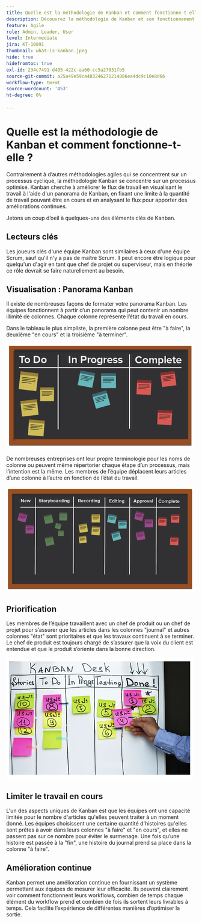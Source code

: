 ```yaml
---
title: Quelle est la méthodologie de Kanban et comment fonctionne-t-elle ?
description: Découvrez la méthodologie de Kanban et son fonctionnement.
feature: Agile
role: Admin, Leader, User
level: Intermediate
jira: KT-10891
thumbnail: what-is-kanban.jpeg
hide: true
hidefromtoc: true
exl-id: 234c7491-d405-422c-aa60-cc5a27031fb5
source-git-commit: a25a49e59ca483246271214886ea4dc9c10e8d66
workflow-type: tm+mt
source-wordcount: '453'
ht-degree: 0%

---
```


# Quelle est la méthodologie de Kanban et comment fonctionne-t-elle ?

Contrairement à d’autres méthodologies agiles qui se concentrent sur un processus cyclique, la méthodologie Kanban se concentre sur un processus optimisé. Kanban cherche à améliorer le flux de travail en visualisant le travail à l&#39;aide d&#39;un panorama de Kanban, en fixant une limite à la quantité de travail pouvant être en cours et en analysant le flux pour apporter des améliorations continues.


Jetons un coup d’oeil à quelques-uns des éléments clés de Kanban.



## Lecteurs clés

Les joueurs clés d&#39;une équipe Kanban sont similaires à ceux d&#39;une équipe Scrum, sauf qu&#39;il n&#39;y a pas de maître Scrum. Il peut encore être logique pour quelqu&#39;un d&#39;agir en tant que chef de projet ou superviseur, mais en théorie ce rôle devrait se faire naturellement au besoin.

## Visualisation : Panorama Kanban

Il existe de nombreuses façons de formater votre panorama Kanban. Les équipes fonctionnent à partir d’un panorama qui peut contenir un nombre illimité de colonnes. Chaque colonne représente l’état du travail en cours.

Dans le tableau le plus simpliste, la première colonne peut être &quot;à faire&quot;, la deuxième &quot;en cours&quot; et la troisième &quot;à terminer&quot;.

![Tableaux noirs et post-it](assets/agile4-01.png)

De nombreuses entreprises ont leur propre terminologie pour les noms de colonne ou peuvent même répertorier chaque étape d’un processus, mais l’intention est la même. Les membres de l’équipe déplacent leurs articles d’une colonne à l’autre en fonction de l’état du travail.

![Tableaux noirs et post-it](assets/agile4-02.png)

## Priorification

Les membres de l’équipe travaillent avec un chef de produit ou un chef de projet pour s’assurer que les articles dans les colonnes &quot;journal&quot; et autres colonnes &quot;état&quot; sont prioritaires et que les travaux continuent à se terminer. Le chef de produit est toujours chargé de s’assurer que la voix du client est entendue et que le produit s’oriente dans la bonne direction.

![Tableau blanc de Kanban](assets/agile4-03.png)

## Limiter le travail en cours

L&#39;un des aspects uniques de Kanban est que les équipes ont une capacité limitée pour le nombre d&#39;articles qu&#39;elles peuvent traiter à un moment donné. Les équipes choisissent une certaine quantité d&#39;histoires qu&#39;elles sont prêtes à avoir dans leurs colonnes &quot;à faire&quot; et &quot;en cours&quot;, et elles ne passent pas sur ce nombre pour éviter le surmenage. Une fois qu’une histoire est passée à la &quot;fin&quot;, une histoire du journal prend sa place dans la colonne &quot;à faire&quot;.

## Amélioration continue

Kanban permet une amélioration continue en fournissant un système permettant aux équipes de mesurer leur efficacité. Ils peuvent clairement voir comment fonctionnent leurs workflows, combien de temps chaque élément du workflow prend et combien de fois ils sortent leurs livrables à temps. Cela facilite l’expérience de différentes manières d’optimiser la sortie.
